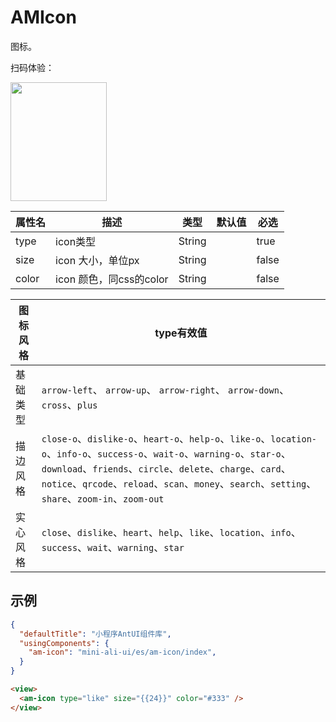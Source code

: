 # AMIcon

图标。

扫码体验：

<img src="https://gw.alipayobjects.com/mdn/miniProgram_mendian/afts/img/A*mQn6SLUq1KkAAAAAAAAAAABjARQnAQ" width="154" height="190" />

| 属性名 | 描述 | 类型 | 默认值 | 必选 |
| ---- | ---- | ---- | ---- | ---- |
| type | icon类型 | String | | true |
| size | icon 大小，单位px | String | | false |
| color | icon 颜色，同css的color | String | | false |


| 图标风格 | type有效值 |
| ---- | ---- |
| 基础类型 | `arrow-left`、 `arrow-up`、 `arrow-right`、 `arrow-down`、`cross`、`plus` |
| 描边风格 | `close-o`、`dislike-o`、`heart-o`、`help-o`、`like-o`、`location-o`、`info-o`、`success-o`、`wait-o`、`warning-o`、`star-o`、`download`、`friends`、`circle`、`delete`、`charge`、`card`、`notice`、`qrcode`、`reload`、`scan`、`money`、`search`、`setting`、`share`、`zoom-in`、`zoom-out` |
| 实心风格 | `close`、`dislike`、`heart`、`help`、`like`、`location`、`info`、`success`、`wait`、`warning`、`star` |

## 示例

```json
{
  "defaultTitle": "小程序AntUI组件库",
  "usingComponents": {
    "am-icon": "mini-ali-ui/es/am-icon/index",
  }
}
```

```html
<view>
  <am-icon type="like" size="{{24}}" color="#333" />
</view>
```
